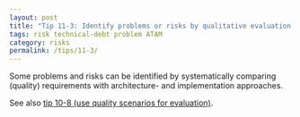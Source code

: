 ```yaml
---
layout: post
title: "Tip 11-3: Identify problems or risks by qualitative evaluation!"
tags: risk technical-debt problem ATAM
category: risks
permalink: /tips/11-3/
---
```

Some problems and risks can be identified by systematically comparing
(quality) requirements with architecture- and implementation approaches.

See also [tip 10-8 (use quality scenarios for evaluation)](/tips/10-8).
